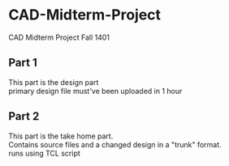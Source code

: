 # CAD-Midterm-Project
CAD Midterm Project Fall 1401

## Part 1  
This part is the design part   
primary design file must've been uploaded in 1 hour   

## Part 2  
This part is the take home part.   
Contains source files and a changed design in a "trunk" format.  
runs using TCL script  
